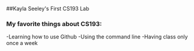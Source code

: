 ##Kayla Seeley's First CS193 Lab

### My favorite things about CS193:

-Learning how to use Github
-Using the command line
-Having class only once a week
